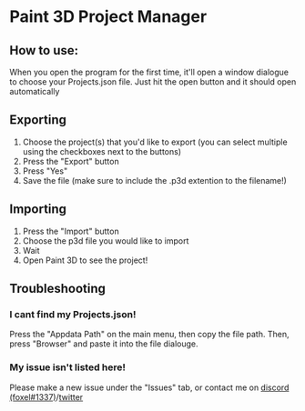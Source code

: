 # Paint 3D Project Manager
## How to use:
When you open the program for the first time, it'll open a window dialogue to choose your Projects.json file. Just hit the open button and it should open automatically

## Exporting
1. Choose the project(s) that you'd like to export (you can select multiple using the checkboxes next to the buttons)
2. Press the "Export" button
3. Press "Yes"
4. Save the file (make sure to include the .p3d extention to the filename!)

## Importing
1. Press the "Import" button
2. Choose the p3d file you would like to import
3. Wait
4. Open Paint 3D to see the project!

## Troubleshooting
### I cant find my Projects.json!
Press the "Appdata Path" on the main menu, then copy the file path. 
Then, press "Browser" and paste it into the file dialouge.

### My issue isn't listed here!
Please make a new issue under the "Issues" tab, or contact me on [discord (foxel#1337)](https://discordapp.com/users/302271402277339146)/[twitter](https://twitter.com/FoxelTheFennic)
